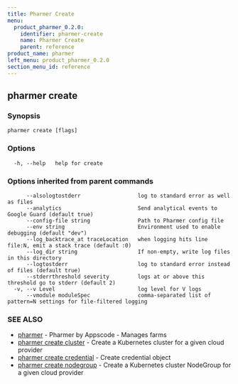 ```yaml
---
title: Pharmer Create
menu:
  product_pharmer_0.2.0:
    identifier: pharmer-create
    name: Pharmer Create
    parent: reference
product_name: pharmer
left_menu: product_pharmer_0.2.0
section_menu_id: reference
---
```

## pharmer create



### Synopsis




```
pharmer create [flags]
```

### Options

```
  -h, --help   help for create
```

### Options inherited from parent commands

```
      --alsologtostderr                  log to standard error as well as files
      --analytics                        Send analytical events to Google Guard (default true)
      --config-file string               Path to Pharmer config file
      --env string                       Environment used to enable debugging (default "dev")
      --log_backtrace_at traceLocation   when logging hits line file:N, emit a stack trace (default :0)
      --log_dir string                   If non-empty, write log files in this directory
      --logtostderr                      log to standard error instead of files (default true)
      --stderrthreshold severity         logs at or above this threshold go to stderr (default 2)
  -v, --v Level                          log level for V logs
      --vmodule moduleSpec               comma-separated list of pattern=N settings for file-filtered logging
```

### SEE ALSO
* [pharmer](/docs/reference/pharmer.md)	 - Pharmer by Appscode - Manages farms
* [pharmer create cluster](/docs/reference/pharmer_create_cluster.md)	 - Create a Kubernetes cluster for a given cloud provider
* [pharmer create credential](/docs/reference/pharmer_create_credential.md)	 - Create  credential object
* [pharmer create nodegroup](/docs/reference/pharmer_create_nodegroup.md)	 - Create a Kubernetes cluster NodeGroup for a given cloud provider

